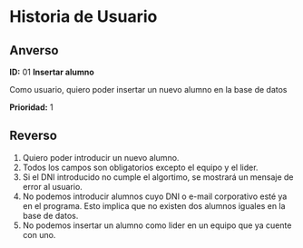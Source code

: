 # Historia de Usuario

## Anverso

**ID:** 01 **Insertar alumno**

Como usuario, quiero poder insertar un nuevo alumno en la base de datos

**Prioridad:** 1 

## Reverso

1. Quiero poder introducir un nuevo alumno.
2. Todos los campos son obligatorios excepto el equipo y el lider.
3. Si el DNI introducido no cumple el algortimo, se mostrará un mensaje de error al usuario.
4. No podemos introducir alumnos cuyo DNI o e-mail corporativo esté ya en el programa. Esto implica que no existen dos alumnos iguales en la base de datos.
5. No podemos insertar un alumno como lider en un equipo que ya cuente con uno.
